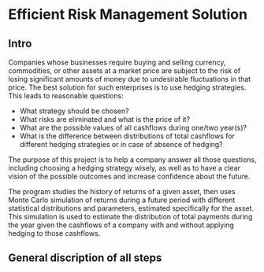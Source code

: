 # Efficient Risk Management Solution
## Intro
Companies whose businesses require buying and selling currency, commodities, or other assets at a market price are subject to the risk of losing significant amounts of money due to undesirable fluctuations in that price. The best solution for such enterprises is to use hedging strategies. This leads to reasonable questions:
+ What strategy should be chosen?
+ What risks are eliminated and what is the price of it?
+ What are the possible values of all cashflows during one/two year(s)?
+ What is the difference between distributions of total cashflows for different hedging strategies or in case of absence of hedging?

The purpose of this project is to help a company answer all those questions, including choosing a hedging strategy wisely, as well as to have a clear vision of the possible outcomes and increase confidence about the future.

The program studies the history of returns of a given asset, then uses Monte Carlo simulation of returns during a future period with different statistical distributions and parameters, estimated specifically for the asset. This simulation is used to estimate the distribution of total payments during the year given the cashflows of a company with and without applying hedging to those cashflows.

## General discription of all steps




